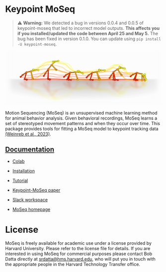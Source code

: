 # Keypoint MoSeq 

> :warning: **Warning:** We detected a bug in versions 0.0.4 and 0.0.5 of keypoint-moseq that led to incorrect model outputs. **This affects you if you installed/updated the code between April 25 and May 5.** The bug has been fixed in version 0.1.0. You can update using `pip install -U keypoint-moseq`.


![logo](docs/source/_static/logo.jpg)

Motion Sequencing (MoSeq) is an unsupervised machine learning method for animal behavior analysis. Given behavioral recordings, MoSeq learns a set of stereotyped movement patterns and when they occur over time. This package provides tools for fitting a MoSeq model to keypoint tracking data [(Weinreb et al., 2023)](https://www.biorxiv.org/content/10.1101/2023.03.16.532307v1). 

## [Documentation](https://keypoint-moseq.readthedocs.io/en/latest/)

- [Colab](https://colab.research.google.com/github/dattalab/keypoint-moseq/blob/main/docs/keypoint_moseq_colab.ipynb)

- [Installation](https://keypoint-moseq.readthedocs.io/en/latest/install.html)

- [Tutorial](https://keypoint-moseq.readthedocs.io/en/latest/tutorial.html)

- [Keypoint-MoSeq paper](https://www.biorxiv.org/content/10.1101/2023.03.16.532307v1)

- [Slack workspace](https://join.slack.com/t/moseqworkspace/shared_invite/zt-151x0shoi-z4J0_g_5rwJDlO1IfCU34A)

- [MoSeq homepage](https://dattalab.github.io/moseq2-website/index.html)


# License
MoSeq is freely available for academic use under a license provided by Harvard University. Please refer to the license file for details. If you are interested in using MoSeq for commercial purposes please contact Bob Datta directly at srdatta@hms.harvard.edu, who will put you in touch with the appropriate people in the Harvard Technology Transfer office.

